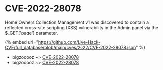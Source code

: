 # CVE-2022-28078

Home Owners Collection Management v1 was discovered to contain a reflected cross-site scripting (XSS) vulnerability in the Admin panel via the $_GET['page'] parameter.

{% embed url="https://github.com/Live-Hack-CVE/full_database/blob/main/cves/2022/CVE-2022-28078.json" %}


* bigzooooz ~> [CVE-2022-28078](https://www.alice-snow.ru/2022/database/cve-2022-28078/cve-2022-28078-bigzooooz)
* bigzooooz ~> [CVE-2022-28078](https://www.alice-snow.ru/2022/database/cve-2022-28078/cve-2022-28078-bigzooooz)